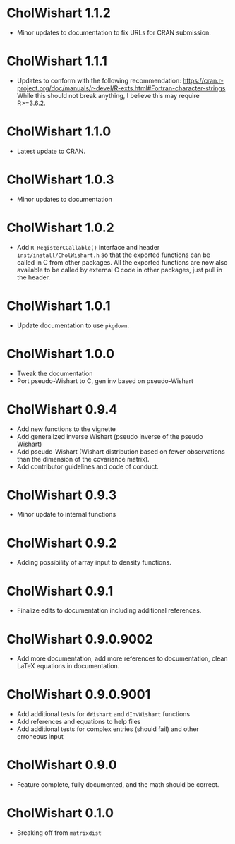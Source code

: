 # CholWishart 1.1.2

* Minor updates to documentation to fix URLs for CRAN submission.

# CholWishart 1.1.1

* Updates to conform with the following recommendation: 
  https://cran.r-project.org/doc/manuals/r-devel/R-exts.html#Fortran-character-strings While this should not
  break anything, I believe this may require R>=3.6.2.

# CholWishart 1.1.0

* Latest update to CRAN.

# CholWishart 1.0.3

* Minor updates to documentation


# CholWishart 1.0.2

* Add `R_RegisterCCallable()` interface and header `inst/install/CholWishart.h` 
  so that the exported functions can be called in C from other packages.
  All the exported functions are now also available to be called by 
  external C code in other packages, just pull in the header.

# CholWishart 1.0.1

* Update documentation to use `pkgdown`.

# CholWishart 1.0.0

* Tweak the documentation
* Port pseudo-Wishart to C, gen inv based on pseudo-Wishart

# CholWishart 0.9.4

* Add new functions to the vignette
* Add generalized inverse Wishart (pseudo inverse of the pseudo Wishart)
* Add pseudo-Wishart (Wishart distribution based on fewer observations than the 
dimension of the covariance matrix).
* Add contributor guidelines and code of conduct.

# CholWishart 0.9.3

* Minor update to internal functions

# CholWishart 0.9.2

* Adding possibility of array input to density functions. 

# CholWishart 0.9.1

* Finalize edits to documentation including additional references.

# CholWishart 0.9.0.9002

* Add more documentation, add more references to documentation, clean LaTeX equations in documentation.

# CholWishart 0.9.0.9001

* Add additional tests for `dWishart` and `dInvWishart` functions
* Add references and equations to help files
* Add additional tests for complex entries (should fail) and other erroneous input


# CholWishart 0.9.0

* Feature complete, fully documented, and the math should be correct.

# CholWishart 0.1.0

* Breaking off from `matrixdist`



